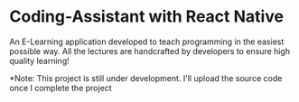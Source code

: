 # Coding-Assistant with React Native  

An E-Learning application developed to teach programming in the easiest possible way. All the lectures are handcrafted by developers to ensure high quality learning!


*Note: This project is still under development. I'll upload the source code once I complete the project


